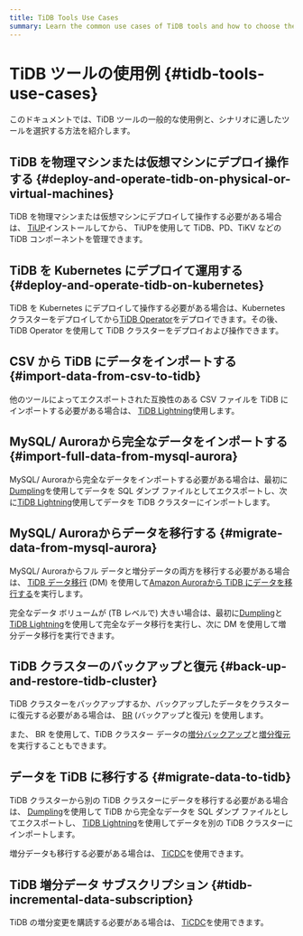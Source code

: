 ```yaml
---
title: TiDB Tools Use Cases
summary: Learn the common use cases of TiDB tools and how to choose the tools.
---
```


# TiDB ツールの使用例 {#tidb-tools-use-cases}

このドキュメントでは、TiDB ツールの一般的な使用例と、シナリオに適したツールを選択する方法を紹介します。

## TiDB を物理マシンまたは仮想マシンにデプロイ操作する {#deploy-and-operate-tidb-on-physical-or-virtual-machines}

TiDB を物理マシンまたは仮想マシンにデプロイして操作する必要がある場合は、 [TiUP](/tiup/tiup-overview.md)インストールしてから、 TiUPを使用して TiDB、PD、TiKV などの TiDB コンポーネントを管理できます。

## TiDB を Kubernetes にデプロイて運用する {#deploy-and-operate-tidb-on-kubernetes}

TiDB を Kubernetes にデプロイして操作する必要がある場合は、Kubernetes クラスターをデプロイしてから[TiDB Operator](https://docs.pingcap.com/tidb-in-kubernetes/stable)をデプロイできます。その後、 TiDB Operator を使用して TiDB クラスターをデプロイおよび操作できます。

## CSV から TiDB にデータをインポートする {#import-data-from-csv-to-tidb}

他のツールによってエクスポートされた互換性のある CSV ファイルを TiDB にインポートする必要がある場合は、 [TiDB Lightning](/tidb-lightning/migrate-from-csv-using-tidb-lightning.md)使用します。

## MySQL/ Auroraから完全なデータをインポートする {#import-full-data-from-mysql-aurora}

MySQL/ Auroraから完全なデータをインポートする必要がある場合は、最初に[Dumpling](/dumpling-overview.md)を使用してデータを SQL ダンプ ファイルとしてエクスポートし、次に[TiDB Lightning](/tidb-lightning/tidb-lightning-overview.md)使用してデータを TiDB クラスターにインポートします。

## MySQL/ Auroraからデータを移行する {#migrate-data-from-mysql-aurora}

MySQL/ Auroraからフル データと増分データの両方を移行する必要がある場合は、 [TiDB データ移行](/dm/dm-overview.md) (DM) を使用して[Amazon Auroraから TiDB にデータを移行する](/migrate-aurora-to-tidb.md)を実行します。

完全なデータ ボリュームが (TB レベルで) 大きい場合は、最初に[Dumpling](/dumpling-overview.md)と[TiDB Lightning](/tidb-lightning/tidb-lightning-overview.md)を使用して完全なデータ移行を実行し、次に DM を使用して増分データ移行を実行できます。

## TiDB クラスターのバックアップと復元 {#back-up-and-restore-tidb-cluster}

TiDB クラスターをバックアップするか、バックアップしたデータをクラスターに復元する必要がある場合は、 [BR](/br/backup-and-restore-overview.md) (バックアップと復元) を使用します。

また、 BR を使用して、TiDB クラスター データの[増分バックアップ](/br/br-incremental-guide.md#back-up-incremental-data)と[増分復元](/br/br-incremental-guide.md#restore-incremental-data)を実行することもできます。

## データを TiDB に移行する {#migrate-data-to-tidb}

TiDB クラスターから別の TiDB クラスターにデータを移行する必要がある場合は、 [Dumpling](/dumpling-overview.md)を使用して TiDB から完全なデータを SQL ダンプ ファイルとしてエクスポートし、 [TiDB Lightning](/tidb-lightning/tidb-lightning-overview.md)を使用してデータを別の TiDB クラスターにインポートします。

増分データも移行する必要がある場合は、 [TiCDC](/ticdc/ticdc-overview.md)を使用できます。

## TiDB 増分データ サブスクリプション {#tidb-incremental-data-subscription}

TiDB の増分変更を購読する必要がある場合は、 [TiCDC](/ticdc/ticdc-overview.md)を使用できます。
